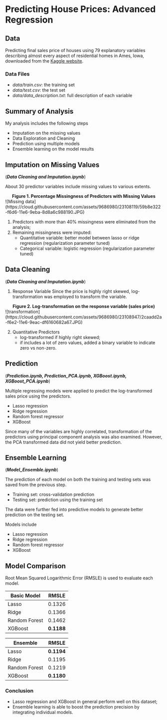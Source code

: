 # Predicting House Prices: Advanced Regression

## Data
Predicting final sales price of houses using 79 explanatory variables describing almost every aspect of residential homes in Ames, Iowa, downloaded from the [Kaggle website](https://www.kaggle.com/c/house-prices-advanced-regression-techniques).
### Data Files
- *data/train.csv*: the training set
- *data/test.csv*: the test set
- *data/data_description.txt*: full description of each variable

## Summary of Analysis
My analysis includes the following steps
- Imputation on the missing values 
- Data Exploration and Cleaning
- Prediction using multiple models
- Ensemble learning on the model results

## Imputation on Missing Values
(***Data Cleaning and Imputation.ipynb***)

About 30 predictor variables include missing values to various extents.

<center><b>Figure 1. Percentage Missingness of Predictors with Missing Values</b></center>
![Missing data](https://cloud.githubusercontent.com/assets/9686980/23108119/59b8e322-f6d6-11e6-9eba-8d8a6c988190.JPG)

1. Predictors with more than 40% missingness were eliminated from the analysis;
2. Remaining missingness were imputed:
    - Quantitative variable: better model between lasso or ridge regression (regularization parameter tuned)
    - Categorical variable: logistic regression (regularization parameter tuned)

## Data Cleaning
(***Data Cleaning and Imputation.ipynb***)

1. Response Variable
    Since the price is highly right skewed, log-transformation was employed to transform the variable. 
    
 <center><b>Figure 2. Log-transformation on the response variable (sales price)</b></center>   
![transformation](https://cloud.githubusercontent.com/assets/9686980/23108947/2caadd2a-f6e2-11e6-9eac-df6160682a67.JPG)

2. Quantitative Predictors
    - log-transformed if highly right skewed;
    - if includes a lot of zero values, added a binary variable to indicate zero vs non-zero.


## Prediction
(***Prediction.ipynb, Prediction_PCA.ipynb, XGBoost.ipynb, XGBoost_PCA.ipynb***)

Multiple regressing models were applied to predict the log-transformed sales price using the predictors. 

- Lasso regression
- Ridge regression
- Random forest regressor
- XGBoost

Since many of the variables are highly correlated, transformation of the predictors using principal component analysis was also examined. However, the PCA transformed data did not yield better prediction.  

## Ensemble Learning
(***Model_Ensemble.ipynb***)

The prediction of each model on both the training and testing sets was saved from the previous step. 
- Training set: cross-validation prediction
- Testing set: prediction using the training set

The data were further fed into predictive models to generate better prediction on the testing set.

Models include
- Lasso regression
- Ridge regression
- Random forest regressor
- XGBoost

## Model Comparison
Root Mean Squared Logarithmic Error (RMSLE) is used to evaluate each model.

| Basic Model |   RMSLE   |               
|-------------|-----------|               
|   Lasso     |   0.1326  |               
|   Ridge     |   0.1366  |               
|Random Forest|   0.1462  |               
|  XGBoost    |**0.1188** |           


| Ensemble    |   RMSLE   |
|-------------|-----------|
|   Lasso     | **0.1194**|
|   Ridge     |   0.1195  |
|Random Forest|   0.1219  |
|  XGBoost    | **0.1180**|

### Conclusion
- Lasso regression and XGBoost in general perform well on this dataset;
- Ensemble learning is able to boost the prediction precision by integrating individual models.
